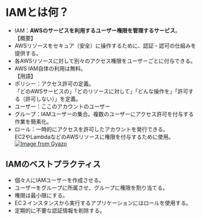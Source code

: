 # IAMとは何？  
* IAM：**AWSのサービスを利用するユーザー権限を管理するサービス**。  
【概要】  
* AWSリソースをセキュア（安全）に操作するために、認証・認可の仕組みを提供する。  
* 各AWSリソースに対して別々のアクセス権限をユーザーごとに付与できる。  
* AWS IAM自体の利用は無料。  
【用語】  
* ポリシー：アクセス許可の定義。<br>「どのAWSサービスの」「どのリソースに対して」「どんな操作を」「許可する（許可しない）」を定義。  
* ユーザー：ここのアカウントのユーザー  
* グループ：IAMユーザーの集合。複数のユーザーにアクセス許可を付与する作業を簡素化。  
* ロール：一時的にアクセスを許可したアカウントを発行できる。<br>EC2やLambdaなどのAWSリソースに権限を付与するために使用。  
[![Image from Gyazo](https://i.gyazo.com/36c71f7a778b9052dc0ff5217f28a352.png)](https://gyazo.com/36c71f7a778b9052dc0ff5217f28a352)
## IAMのベストプラクティス  
* 個々人にIAMユーザーを作成させる。  
* ユーザーをグループに所属させ、グループに権限を割り当てる。  
* 権限は最小限にする。  
* EC２インスタンスから実行するアプリケーションにはロールを使用する。  
* 定期的に不要な認証情報を削除する。  

